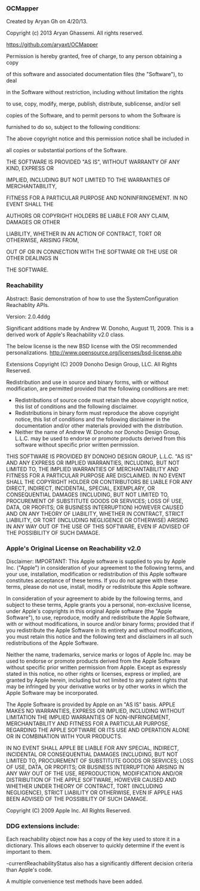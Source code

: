 ### OCMapper

  Created by Aryan Gh on 4/20/13.

  Copyright (c) 2013 Aryan Ghassemi. All rights reserved.



 https://github.com/aryaxt/OCMapper



 Permission is hereby granted, free of charge, to any person obtaining a copy

 of this software and associated documentation files (the "Software"), to deal

 in the Software without restriction, including without limitation the rights

 to use, copy, modify, merge, publish, distribute, sublicense, and/or sell

 copies of the Software, and to permit persons to whom the Software is

 furnished to do so, subject to the following conditions:



 The above copyright notice and this permission notice shall be included in

 all copies or substantial portions of the Software.



 THE SOFTWARE IS PROVIDED "AS IS", WITHOUT WARRANTY OF ANY KIND, EXPRESS OR

 IMPLIED, INCLUDING BUT NOT LIMITED TO THE WARRANTIES OF MERCHANTABILITY,

 FITNESS FOR A PARTICULAR PURPOSE AND NONINFRINGEMENT. IN NO EVENT SHALL THE

 AUTHORS OR COPYRIGHT HOLDERS BE LIABLE FOR ANY CLAIM, DAMAGES OR OTHER

 LIABILITY, WHETHER IN AN ACTION OF CONTRACT, TORT OR OTHERWISE, ARISING FROM,

 OUT OF OR IN CONNECTION WITH THE SOFTWARE OR THE USE OR OTHER DEALINGS IN

 THE SOFTWARE.



### Reachability

Abstract: Basic demonstration of how to use the SystemConfiguration Reachablity APIs.

Version: 2.0.4ddg



 Significant additions made by Andrew W. Donoho, August 11, 2009.
 This is a derived work of Apple's Reachability v2.0 class.

 The below license is the new BSD license with the OSI recommended personalizations.
 <http://www.opensource.org/licenses/bsd-license.php>

 Extensions Copyright (C) 2009 Donoho Design Group, LLC. All Rights Reserved.

 Redistribution and use in source and binary forms, with or without
 modification, are permitted provided that the following conditions are
 met:

- Redistributions of source code must retain the above copyright notice,
  this list of conditions and the following disclaimer.
- Redistributions in binary form must reproduce the above copyright
  notice, this list of conditions and the following disclaimer in the
   documentation and/or other materials provided with the distribution.
- Neither the name of Andrew W. Donoho nor Donoho Design Group, L.L.C.
  may be used to endorse or promote products derived from this software
   without specific prior written permission.

 THIS SOFTWARE IS PROVIDED BY DONOHO DESIGN GROUP, L.L.C. "AS IS" AND ANY
 EXPRESS OR IMPLIED WARRANTIES, INCLUDING, BUT NOT LIMITED TO, THE
 IMPLIED WARRANTIES OF MERCHANTABILITY AND FITNESS FOR A PARTICULAR
 PURPOSE ARE DISCLAIMED. IN NO EVENT SHALL THE COPYRIGHT HOLDER OR
 CONTRIBUTORS BE LIABLE FOR ANY DIRECT, INDIRECT, INCIDENTAL, SPECIAL,
 EXEMPLARY, OR CONSEQUENTIAL DAMAGES (INCLUDING, BUT NOT LIMITED TO,
 PROCUREMENT OF SUBSTITUTE GOODS OR SERVICES; LOSS OF USE, DATA, OR
 PROFITS; OR BUSINESS INTERRUPTION) HOWEVER CAUSED AND ON ANY THEORY OF
 LIABILITY, WHETHER IN CONTRACT, STRICT LIABILITY, OR TORT (INCLUDING
 NEGLIGENCE OR OTHERWISE) ARISING IN ANY WAY OUT OF THE USE OF THIS
 SOFTWARE, EVEN IF ADVISED OF THE POSSIBILITY OF SUCH DAMAGE.



### Apple's Original License on Reachability v2.0

 Disclaimer: IMPORTANT:  This Apple software is supplied to you by Apple Inc.
 ("Apple") in consideration of your agreement to the following terms, and your
 use, installation, modification or redistribution of this Apple software
 constitutes acceptance of these terms.  If you do not agree with these terms,
 please do not use, install, modify or redistribute this Apple software.

 In consideration of your agreement to abide by the following terms, and subject
 to these terms, Apple grants you a personal, non-exclusive license, under
 Apple's copyrights in this original Apple software (the "Apple Software"), to
 use, reproduce, modify and redistribute the Apple Software, with or without
 modifications, in source and/or binary forms; provided that if you redistribute
 the Apple Software in its entirety and without modifications, you must retain
 this notice and the following text and disclaimers in all such redistributions
 of the Apple Software.

 Neither the name, trademarks, service marks or logos of Apple Inc. may be used
 to endorse or promote products derived from the Apple Software without specific
 prior written permission from Apple.  Except as expressly stated in this notice,
 no other rights or licenses, express or implied, are granted by Apple herein,
 including but not limited to any patent rights that may be infringed by your
 derivative works or by other works in which the Apple Software may be
 incorporated.

 The Apple Software is provided by Apple on an "AS IS" basis.  APPLE MAKES NO
 WARRANTIES, EXPRESS OR IMPLIED, INCLUDING WITHOUT LIMITATION THE IMPLIED
 WARRANTIES OF NON-INFRINGEMENT, MERCHANTABILITY AND FITNESS FOR A PARTICULAR
 PURPOSE, REGARDING THE APPLE SOFTWARE OR ITS USE AND OPERATION ALONE OR IN
 COMBINATION WITH YOUR PRODUCTS.

 IN NO EVENT SHALL APPLE BE LIABLE FOR ANY SPECIAL, INDIRECT, INCIDENTAL OR
 CONSEQUENTIAL DAMAGES (INCLUDING, BUT NOT LIMITED TO, PROCUREMENT OF SUBSTITUTE
 GOODS OR SERVICES; LOSS OF USE, DATA, OR PROFITS; OR BUSINESS INTERRUPTION)
 ARISING IN ANY WAY OUT OF THE USE, REPRODUCTION, MODIFICATION AND/OR
 DISTRIBUTION OF THE APPLE SOFTWARE, HOWEVER CAUSED AND WHETHER UNDER THEORY OF
 CONTRACT, TORT (INCLUDING NEGLIGENCE), STRICT LIABILITY OR OTHERWISE, EVEN IF
 APPLE HAS BEEN ADVISED OF THE POSSIBILITY OF SUCH DAMAGE.

 Copyright (C) 2009 Apple Inc. All Rights Reserved.



### DDG extensions include:

 Each reachability object now has a copy of the key used to store it in a
 dictionary. This allows each observer to quickly determine if the event is
 important to them.

 -currentReachabilityStatus also has a significantly different decision criteria than 
 Apple's code.

 A multiple convenience test methods have been added.
